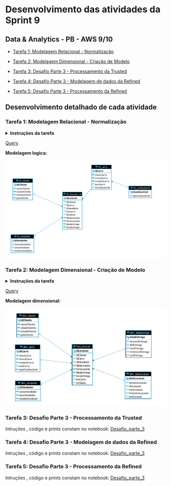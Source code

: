 # Desenvolvimento das atividades da Sprint 9

## Data & Analytics - PB - AWS 9/10

- [Tarefa 1: Modelagem Relacional - Normalização](https://github.com/telmacarvalho/programa_de_bolsas_compass/blob/main/Sprint_9/Tarefa_1.sql)

- [Tarefa 2: Modelagem Dimensional - Criação de Modelo](https://github.com/telmacarvalho/programa_de_bolsas_compass/blob/main/Sprint_9/Tarefa_2.sql)

- [Tarefa 3: Desafio Parte 3 - Processamento da Trusted](https://github.com/telmacarvalho/programa_de_bolsas_compass/blob/main/Sprint_9/Desafio_parte_3.ipynb)

- [Tarefa 4: Desafio Parte 3 - Modelagem de dados da Refined](https://github.com/telmacarvalho/programa_de_bolsas_compass/blob/main/Sprint_9/Desafio_parte_3.ipynb)

- [Tarefa 5: Desafio Parte 3 - Processamento da Refined](https://github.com/telmacarvalho/programa_de_bolsas_compass/blob/main/Sprint_9/Desafio_parte_3.ipynb)

## Desenvolvimento detalhado de cada atividade

### Tarefa 1: Modelagem Relacional - Normalização

<details>
<summary>
<b>Instruções da tarefa</b>
</summary>
Aqui você irá praticar conceitos de Modelagem relacional que estudou anteriormente. Estaremos considerando a base de dados Concessionaria, cujo modelo é apresentado na Modelagem Lógica abaixo.

**O desafio é normalizar esta base de dados, ou seja, aplicar as formas normais.**

Observações:

- Para auxiliar na resolução, você poderá baixar o arquivo contendo o banco de dados (concessionaria.zip) para seu computador, e, com auxílio de algum cliente SQL, executar as queries localmente. Lembre-se de descompactar o arquivo antes.

    - São exemplos de clientes SQL o DBeaver, SQLiteStudio e DataGrip. O primeiro costuma ser utilizado com maior frequência.

Perguntas dessa tarefa

1. **Adicione sua resposta (formato .SQL) ao seu repositório Git na respectiva Sprint e coloque abaixo o link do GitHub onde o(s) arquivos SQL estão salvos.**

Não é obrigatório, mas seria interessante:

- uma explicação breve dos passos seguidos para a normalização (aqui na janela abaixo)

- o desenho da Modelagem Lógica após a normalização. (anexado aqui abaixo)


</details>

[Query](https://github.com/telmacarvalho/programa_de_bolsas_compass/blob/main/Sprint_9/Tarefa_1.sql)

**Modelagem logica:**

![Database](Prints/Modelagem_logica_database_tarefa_1.png)


### Tarefa 2: Modelagem Dimensional - Criação de Modelo

<details>
<summary>
<b>Instruções da tarefa</b>
</summary>
Aqui você irá praticar conceitos de Modelagem Dimensional que estudou anteriormente. Estaremos considerando a base de dados Concessionaria, cujo modelo será o criado por vocês na seção anterior (Modelagem Relacional).

**O desafio é montar o Modelo Dimensional com base no Modelo Relacional (normalizado - feito por vocês) na seção anterior.**

Observações:

Dica: Criar views para fatos e dimensões

Perguntas dessa tarefa

1. **Adicione sua resposta (formato .SQL) ao seu repositório Git na respectiva Sprint e coloque abaixo o link do GitHub onde o(s) arquivos SQL estão salvos.**

Não é obrigatório, mas seria interessante:

- o desenho da Modelagem Dimensional (anexado aqui abaixo)  '
</details>

[Query](https://github.com/telmacarvalho/programa_de_bolsas_compass/blob/main/Sprint_9/Tarefa_2.sql)

**Modelagem dimensional:**

![Database](Prints/Modelagem_dimensional_database_tarefa_2.png)

### Tarefa 3: Desafio Parte 3 - Processamento da Trusted

Intruções , código e prints constam no notebook: 
[Desafio_parte_3](https://github.com/telmacarvalho/programa_de_bolsas_compass/blob/main/Sprint_9/Desafio_parte_3.ipynb)

### Tarefa 4: Desafio Parte 3 - Modelagem de dados da Refined

Intruções , código e prints constam no notebook: 
[Desafio_parte_3](https://github.com/telmacarvalho/programa_de_bolsas_compass/blob/main/Sprint_9/Desafio_parte_3.ipynb)

### Tarefa 5: Desafio Parte 3 - Processamento da Refined

Intruções , código e prints constam no notebook: 
[Desafio_parte_3](https://github.com/telmacarvalho/programa_de_bolsas_compass/blob/main/Sprint_9/Desafio_parte_3.ipynb)